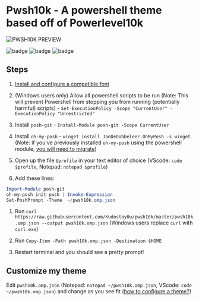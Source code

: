# Pwsh10k - A powershell theme based off of Powerlevel10k


![PWSH10K PREVIEW](https://user-images.githubusercontent.com/69732000/146661494-f046ca6c-824a-4acd-8d04-c97de085f78d.gif)
 
![badge](https://img.shields.io/github/issues/Kudostoy0u/pwsh10k)
![badge](https://img.shields.io/github/forks/Kudostoy0u/pwsh10k)
![badge](https://img.shields.io/github/stars/Kudostoy0u/pwsh10k)<space><space>
 
## Steps

1. [Install and configure a compatible font](https://github.com/romkatv/powerlevel10k#manual-font-installation)

2. (Windows users only) Allow all powershell scripts to be run (Note: This will prevent Powershell from stopping you from running (potentially harmful) scripts) - `Set-ExecutionPolicy -Scope "CurrentUser" -ExecutionPolicy "Unrestricted"`
 
3. Install `posh-git` - `Install-Module posh-git -Scope CurrentUser`
 
4. Install `oh-my-posh` - `winget install JanDeDobbeleer.OhMyPosh -s winget`.
(Note: if you've previously installed `oh-my-posh` using the powershell module, [you will need to migrate](https://ohmyposh.dev/docs/migrating))

5. Open up the file `$profile` in your text editor of choice (VScode: `code $profile`, Notepad: `notepad $profile`)

6. Add these lines: 
 
```powershell
Import-Module posh-git
oh-my-posh init pwsh | Invoke-Expression
Set-PoshPrompt -Theme  ~/pwsh10k.omp.json
```
 
1. Run `curl https://raw.githubusercontent.com/Kudostoy0u/pwsh10k/master/pwsh10k.omp.json --output pwsh10k.omp.json` (Windows users replace `curl` with `curl.exe`)
 
1. Run `Copy-Item -Path pwsh10k.omp.json -Destination $HOME`

1. Restart terminal and you should see a pretty prompt!

## Customize my theme

Edit `pwsh10k.omp.json` (Notepad: `notepad ~/pwsh10k.omp.json`, VScode: `code ~/pwsh10k.omp.json`) and change as you see fit ([how to configure a theme?](https://ohmyposh.dev/docs/config-overview))
